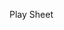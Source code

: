 Play Sheet
<!DOCTYPE HTML>
<html>
    <head>
      <meta charset="utf-8">
      <title>
        </title>
    <style>
      </style>
    <head>
      </head>
    <body>
      </body>
 </html>

